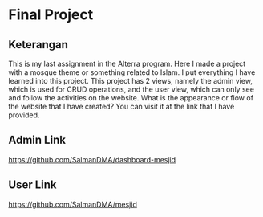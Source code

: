 # Final Project

## Keterangan

This is my last assignment in the Alterra program. Here I made a project with a mosque theme or something related to Islam. I put everything I have learned into this project. This project has 2 views, namely the admin view, which is used for CRUD operations, and the user view, which can only see and follow the activities on the website. What is the appearance or flow of the website that I have created? You can visit it at the link that I have provided.

## Admin Link

https://github.com/SalmanDMA/dashboard-mesjid

## User Link

https://github.com/SalmanDMA/mesjid

